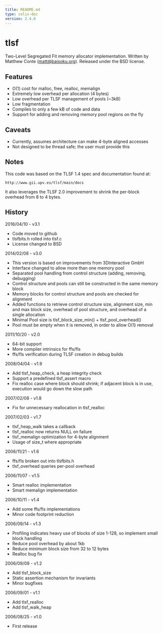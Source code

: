 ```yaml
---
title: README.md
type: celix-doc
version: 2.4.0
---
```


# tlsf
Two-Level Segregated Fit memory allocator implementation.
Written by Matthew Conte (matt@baisoku.org).
Released under the BSD license.

Features
--------
  * O(1) cost for malloc, free, realloc, memalign
  * Extremely low overhead per allocation (4 bytes)
  * Low overhead per TLSF management of pools (~3kB)
  * Low fragmentation
  * Compiles to only a few kB of code and data
  * Support for adding and removing memory pool regions on the fly

Caveats
-------
  * Currently, assumes architecture can make 4-byte aligned accesses
  * Not designed to be thread safe; the user must provide this

Notes
-----
This code was based on the TLSF 1.4 spec and documentation found at:

	http://www.gii.upv.es/tlsf/main/docs

It also leverages the TLSF 2.0 improvement to shrink the per-block overhead from 8 to 4 bytes.

History
-------
2016/04/10 - v3.1
  * Code moved to github
  * tlsfbits.h rolled into tlsf.c
  * License changed to BSD

2014/02/08 - v3.0
  * This version is based on improvements from 3DInteractive GmbH
  * Interface changed to allow more than one memory pool
  * Separated pool handling from control structure (adding, removing, debugging)
  * Control structure and pools can still be constructed in the same memory block
  * Memory blocks for control structure and pools are checked for alignment
  * Added functions to retrieve control structure size, alignment size, min and max block size, overhead of pool structure, and overhead of a single allocation
  * Minimal Pool size is tlsf_block_size_min() + tlsf_pool_overhead()
  * Pool must be empty when it is removed, in order to allow O(1) removal

2011/10/20 - v2.0
  * 64-bit support
  * More compiler intrinsics for ffs/fls
  * ffs/fls verification during TLSF creation in debug builds

2008/04/04 - v1.9
  * Add tlsf_heap_check, a heap integrity check
  * Support a predefined tlsf_assert macro
  * Fix realloc case where block should shrink; if adjacent block is in use, execution would go down the slow path

2007/02/08 - v1.8
  * Fix for unnecessary reallocation in tlsf_realloc

2007/02/03 - v1.7
  * tlsf_heap_walk takes a callback
  * tlsf_realloc now returns NULL on failure
  * tlsf_memalign optimization for 4-byte alignment
  * Usage of size_t where appropriate

2006/11/21 - v1.6
  * ffs/fls broken out into tlsfbits.h
  * tlsf_overhead queries per-pool overhead

2006/11/07 - v1.5
  * Smart realloc implementation
  * Smart memalign implementation

2006/10/11 - v1.4
  * Add some ffs/fls implementations
  * Minor code footprint reduction

2006/09/14 - v1.3
  * Profiling indicates heavy use of blocks of size 1-128, so implement small block handling
  * Reduce pool overhead by about 1kb
  * Reduce minimum block size from 32 to 12 bytes
  * Realloc bug fix

2006/09/09 - v1.2
  * Add tlsf_block_size
  * Static assertion mechanism for invariants
  * Minor bugfixes 

2006/09/01 - v1.1
  * Add tlsf_realloc
  * Add tlsf_walk_heap

2006/08/25 - v1.0
  * First release
